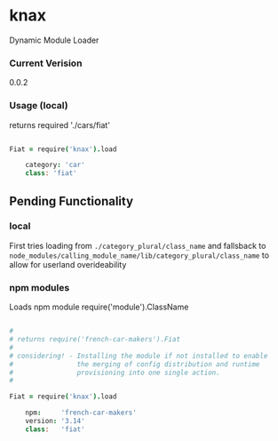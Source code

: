 knax
====

Dynamic Module Loader

### Current Verision

0.0.2

### Usage (local)

returns required './cars/fiat'

```coffee

Fiat = require('knax').load

    category: 'car'
    class: 'fiat'

```

Pending Functionality
---------------------

### local

First tries loading from `./category_plural/class_name` and fallsback to `node_modules/calling_module_name/lib/category_plural/class_name` to allow for userland overideability


### npm modules

Loads npm module require('module').ClassName


```coffee

#
# returns require('french-car-makers').Fiat
# 
# considering! - Installing the module if not installed to enable 
#                the merging of config distribution and runtime 
#                provisioning into one single action.
# 

Fiat = require('knax').load

    npm:     'french-car-makers'
    version: '3.14'
    class:   'fiat'

```